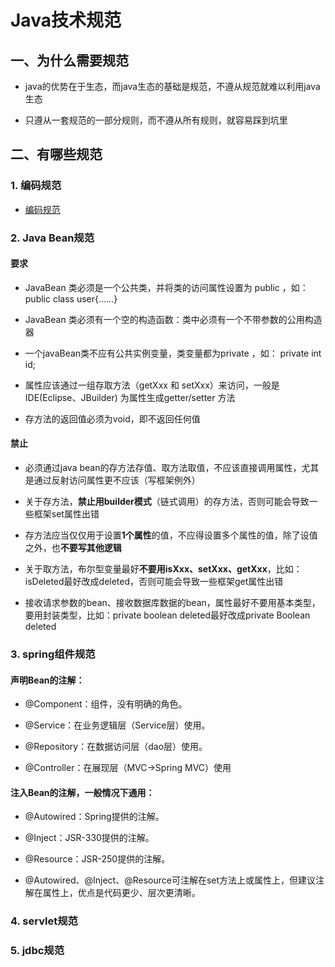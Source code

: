 # Java技术规范

## 一、为什么需要规范

* java的优势在于生态，而java生态的基础是规范，不遵从规范就难以利用java生态

* 只遵从一套规范的一部分规则，而不遵从所有规则，就容易踩到坑里

## 二、有哪些规范

### 1. 编码规范

* [编码规范](https://github.com/alibaba/p3c/blob/master/%E9%98%BF%E9%87%8C%E5%B7%B4%E5%B7%B4Java%E5%BC%80%E5%8F%91%E6%89%8B%E5%86%8C%EF%BC%88%E7%BA%AA%E5%BF%B5%E7%89%88%EF%BC%89.pdf)

### 2. Java Bean规范

#### 要求

* JavaBean 类必须是一个公共类，并将类的访问属性设置为 public  ，如： public class user{......}

* JavaBean 类必须有一个空的构造函数：类中必须有一个不带参数的公用构造器

* 一个javaBean类不应有公共实例变量，类变量都为private  ，如： private int id;

* 属性应该通过一组存取方法（getXxx 和 setXxx）来访问，一般是IDE(Eclipse、JBuilder) 为属性生成getter/setter 方法

* 存方法的返回值必须为void，即不返回任何值

#### 禁止

* 必须通过java bean的存方法存值、取方法取值，不应该直接调用属性，尤其是通过反射访问属性更不应该（写框架例外）

* 关于存方法，**禁止用builder模式**（链式调用）的存方法，否则可能会导致一些框架set属性出错

* 存方法应当仅仅用于设置**1个属性**的值，不应得设置多个属性的值，除了设值之外，也**不要写其他逻辑**

* 关于取方法，布尔型变量最好**不要用isXxx、setXxx、getXxx**，比如：isDeleted最好改成deleted，否则可能会导致一些框架get属性出错

* 接收请求参数的bean、接收数据库数据的bean，属性最好不要用基本类型，要用封装类型，比如：private boolean deleted最好改成private Boolean deleted

### 3. spring组件规范

#### 声明Bean的注解：

* @Component：组件，没有明确的角色。

* @Service：在业务逻辑层（Service层）使用。

* @Repository：在数据访问层（dao层）使用。

* @Controller：在展现层（MVC→Spring MVC）使用

#### 注入Bean的注解，一般情况下通用：

* @Autowired：Spring提供的注解。

* @Inject：JSR-330提供的注解。

* @Resource：JSR-250提供的注解。

* @Autowired、@Inject、@Resource可注解在set方法上或属性上，但建议注解在属性上，优点是代码更少、层次更清晰。

### 4. servlet规范

### 5. jdbc规范

